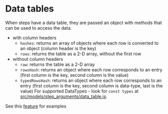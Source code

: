 # Data tables

When steps have a data table, they are passed an object with methods that can be used to access the data.

- with column headers
  - `hashes`: returns an array of objects where each row is converted to an object (column header is the key)
  - `rows`: returns the table as a 2-D array, without the first row
- without column headers
  - `raw`: returns the table as a 2-D array
  - `rowsHash`: returns an object where each row corresponds to an entry (first column is the key, second column is the value)
  - `typedRowsHash`: returns an object where each row corresponds to an entry (first column is the key, second column is data-type, last is the value)
     For supported DataTypes - look for `const types` at [src/models/step_arguments/data_table.js](../../src/models/step_arguments/data_table.js).
  
See this [feature](/features/data_tables.feature) for examples
